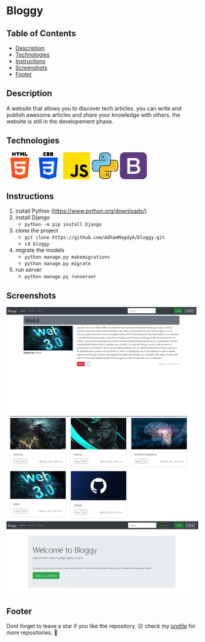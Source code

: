 # Bloggy

## Table of Contents

* [Description](#description)
* [Technologies](#technologies)
* [Instructions](#instructions)
* [Screenshots](#screenshots)
* [Footer](#footer)

## Description

A website that allows you to discover tech articles. you can write and publish awesome articles and share your knowledge with others. the website is still in the developement phase.

## Technologies

<img src="https://github.com/AdhamMagdyA/Bloggy/blob/main/screenshots/icons/html-5.png" width="70px"> <img src="https://github.com/AdhamMagdyA/Bloggy/blob/main/screenshots/icons/css-3.png" width="70px"> <img src="https://github.com/AdhamMagdyA/Bloggy/blob/main/screenshots/icons/js.png" width="70px"> <img src="https://github.com/AdhamMagdyA/Bloggy/blob/main/screenshots/icons/python.png" width="70px"> <img src="https://github.com/AdhamMagdyA/Bloggy/blob/main/screenshots/icons/bootstrap.png" width="70px">

## Instructions

1. install Python (https://www.python.org/downloads/)
2. install Django
    * `python -m pip install Django`
3. clone the project
    * `git clone https://github.com/AdhamMagdyA/bloggy.git`
    * `cd bloggy`
4. migrate the models
    * `python manage.py makemigrations`
    * `python manage.py migrate`
5. run server
    * `python manage.py runserver`


## Screenshots

<img src="https://github.com/AdhamMagdyA/Bloggy/blob/main/screenshots/3.png" width="500px"> <img src="https://github.com/AdhamMagdyA/Bloggy/blob/main/screenshots/2.PNG" width="500px">
<img src="https://github.com/AdhamMagdyA/Bloggy/blob/main/screenshots/1.PNG" width="500px">



## Footer
Dont forget to leave a star if you like the repository. 😉
check my [profile](https://github.com/AdhamMagdyA) for more repositories. 🤩

